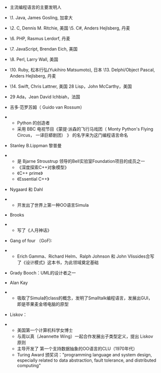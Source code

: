 - 主流编程语言的主要发明人

- \1. Java, James Gosling, 加拿大

- \2. C, Dennis M. Ritchie,     美国
            \5. C#, Anders Hejlsberg, 丹麦

- \6. PHP, Rasmus Lerdorf,     丹麦

- \7. JavaScript, Brendan Eich,     美国

- \8. Perl, Larry Wall,     美国

- \10. Ruby, 松本行弘(Yukihiro Matsumoto), 日本
            \13. Delphi/Object Pascal, Anders Hejlsberg, 丹麦

- \14. Swift, Chris Lattner,     美国
            28 Lisp，John McCarthy，美国

- 29 Ada，Jean David Ichbiah，法国

- 吉多·范罗苏姆（ Guido van Rossum） 

- - Python 的创造者
  - 采用 BBC 电视节目《蒙提·派森的飞行马戏团（ Monty      Python's Flying Circus， 一译巨蟒剧团） 》 的名字来为这门编程语言命名

- Stanley B.Lippman 黎普曼

- - 是 Bjarne      Stroustrup 领导的Bell实验室Foundation项目的成员之一
  - 《深度探索C++对象模型》
  - 《C++ prime》
  - 《Essential C++》

- Nygaard 和 Dahl

- - 开发出了世界上第一种OO语言Simula  

- Brooks

- - 写了《人月神话》 

- Gang of four （GoF):

- - Erich Gamma、Richard Helm、Ralph Johnson 和 John Vlissides合写了《设计模式》这本书，为此领域奠定基础

- Grady Booch：UML的设计者之一

-  Alan Kay

- - 吸取了Simula的class的概念，发明了Smalltalk编程语言，发展出GUI，即是苹果麦金塔电脑的原型   

- Liskov：

- - 美国第一个计算机科学女博士
  - 与周以真（Jeannette Wing）一起合作发展出子类型定义，提出 Liskov原则
  - 主导开发了 第一个支持数据抽象的OO语言的CLU（1970年代）
  - Turing Award 颁奖词："programming      language and system design, especially related to data abstraction, fault      tolerance, and distributed computing"